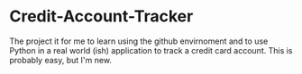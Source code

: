 # Credit-Account-Tracker
The project it for me to learn using the github envirnoment and to use Python in a real world (ish) application to track a credit card account.
This is probably easy, but I'm new.
